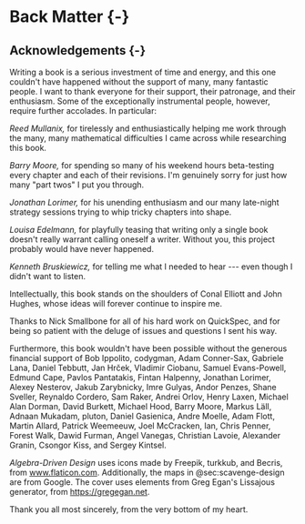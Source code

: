 # Back Matter {-}

## Acknowledgements {-}

Writing a book is a serious investment of time and energy, and this one couldn't
have happened without the support of many, many fantastic people. I want to
thank everyone for their support, their patronage, and their enthusiasm.  Some of
the exceptionally instrumental people, however, require further accolades. In
particular:

*Reed Mullanix,* for tirelessly and enthusiastically helping me work through the
many, many mathematical difficulties I came across while researching this book.

*Barry Moore,* for spending so many of his weekend hours beta-testing every chapter and each of their revisions. I'm genuinely sorry for just
how many "part twos" I put you through.

*Jonathan Lorimer,* for his unending enthusiasm and our many late-night strategy
sessions trying to whip tricky chapters into shape.

*Louisa Edelmann,* for playfully teasing that writing only a single book doesn't
really warrant calling oneself a writer. Without you, this project probably
would have never happened.

*Kenneth Bruskiewicz,* for telling me what I needed to hear --- even though I
didn't want to listen.

Intellectually, this book stands on the shoulders of Conal Elliott and John
Hughes, whose ideas will forever continue to inspire me.

Thanks to Nick Smallbone for all of his hard work on QuickSpec, and for being so
patient with the deluge of issues and questions I sent his way.

Furthermore, this book wouldn't have been possible without the generous
financial support of Bob Ippolito, codygman, Adam Conner-Sax, Gabriele Lana, Daniel
Tebbutt, Jan Hrček, Vladimir Ciobanu, Samuel Evans-Powell, Edmund Cape, Pavlos
Pantatakis, Fintan Halpenny, Jonathan Lorimer, Alexey Nesterov, Jakub
Zarybnicky, Imre Gulyas, Andor Penzes, Shane Sveller, Reynaldo Cordero, Sam
Raker, Andrei Orlov, Henry Laxen, Michael Alan Dorman, David Burkett, Michael
Hood, Barry Moore, Markus Läll, Adnaan Mukadam, pluton, Daniel Gasienica, Andre
Moelle, Adam Flott, Martin Allard, Patrick Weemeeuw, Joel McCracken, Ian, Chris
Penner, Forest Walk, Dawid Furman, Angel Vanegas, Christian Lavoie, Alexander
Granin, Csongor Kiss, and Sergey Kintsel.

*Algebra-Driven Design* uses icons made by Freepik, turkkub, and Becris, from
www.flaticon.com. Additionally, the maps in @sec:scavenge-design are from
Google. The cover uses elements from Greg Egan's Lissajous generator, from
https://gregegan.net.

Thank you all most sincerely, from the very bottom of my heart.


